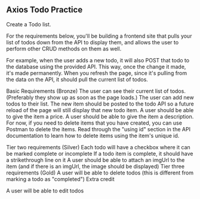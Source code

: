 ## Axios Todo Practice
Create a Todo list.


For the requirements below, you'll be building a frontend site that pulls your list of todos down from the API to display them, and allows the user to perform other CRUD methods on them as well.

For example, when the user adds a new todo, it will also POST that todo to the database using the provided API. This way, once the change it made, it's made permanently. When you refresh the page, since it's pulling from the data on the API, it should pull the current list of todos.

Basic Requirements (Bronze)
The user can see their current list of todos. (Preferably they show up as soon as the page loads.)
The user can add new todos to their list. The new item should be posted to the todo API so a future reload of the page will still display that new todo item.
A user should be able to give the item a price.
A user should be able to give the item a description.
For now, if you need to delete items that you have created, you can use Postman to delete the items. Read through the "using id" section in the API documentation to learn how to delete items using the item's unique id.

Tier two requirements (Silver)
Each todo will have a checkbox where it can be marked complete or incomplete
If a todo item is complete, it should have a strikethrough line on it
A user should be able to attach an imgUrl to the item (and if there is an imgUrl, the image should be displayed)
Tier three requirements (Gold)
A user will be able to delete todos (this is different from marking a todo as "completed")
Extra credit

A user will be able to edit todos
